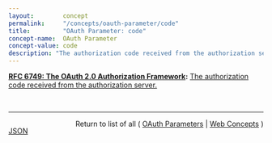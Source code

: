 ```yaml
---
layout:        concept
permalink:     "/concepts/oauth-parameter/code"
title:         "OAuth Parameter: code"
concept-name:  OAuth Parameter
concept-value: code
description: "The authorization code received from the authorization server."
---
```


**[RFC 6749: The OAuth 2.0 Authorization Framework](/specs/IETF/RFC/6749 "The OAuth 2.0 authorization framework enables a third-party application to obtain limited access to an HTTP service, either on behalf of a resource owner by orchestrating an approval interaction between the resource owner and the HTTP service, or by allowing the third-party application to obtain access on its own behalf. This specification replaces and obsoletes the OAuth 1.0 protocol described in RFC 5849."):** [The authorization code received from the authorization server.](http://tools.ietf.org/html/rfc6749#section-4.1.3 "Read documentation for OAuth Parameter &#34;code&#34;")

<br/>
<hr/>

<p style="float : left"><a href="./code.json" title="JSON representing this particular Web Concept value">JSON</a></p>
<p style="text-align: right">Return to list of all ( <a href="../oauth-parameters">OAuth Parameters</a> | <a href="../">Web Concepts</a> )</p>

